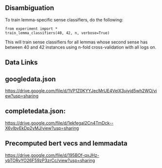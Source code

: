 Disambiguation
--------------

To train lemma-specific sense classifiers, do the following:

    from experiment import *
    train_lemma_classifiers(40, 42, n, verbose=True)
    
This will train sense classifiers for all lemmas whose second sense has
between 40 and 42 instances using n-fold cross-validation with all logs on.
     
    
Data Links
----------
## googledata.json
https://drive.google.com/file/d/1VP1Z0KYYJecMrUE4VelX3ujyjd5wh2WO/view?usp=sharing

## completedata.json:
https://drive.google.com/file/d/1ekfegaI2Cn4TmDck--X6vIbvEkDp2yMJ/view?usp=sharing

## Precomputed bert vecs and lemmadata
https://drive.google.com/file/d/195BOf-qxJHz-ybTORvYO26F59zP3zrCc/view?usp=sharing
